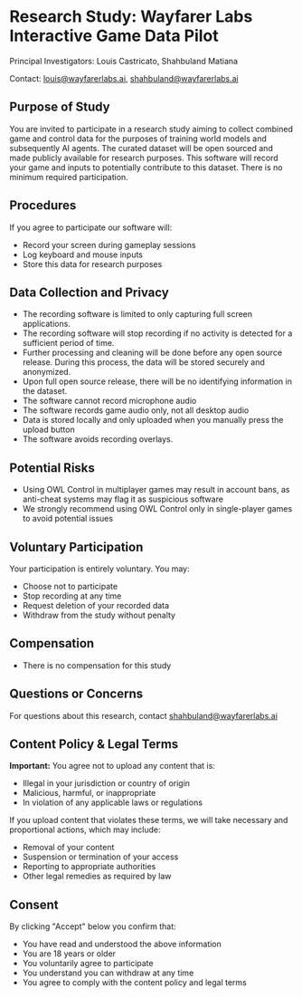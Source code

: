 # Research Study: Wayfarer Labs Interactive Game Data Pilot

Principal Investigators: Louis Castricato, Shahbuland Matiana

Contact: louis@wayfarerlabs.ai, shahbuland@wayfarerlabs.ai

## Purpose of Study

You are invited to participate in a research study aiming to collect combined game and control data for the purposes of training world models and subsequently AI agents. The curated dataset will be open sourced and made publicly available for research purposes. This software will record your game and inputs to potentially contribute to this dataset. There is no minimum required participation.

## Procedures

If you agree to participate our software will:

- Record your screen during gameplay sessions
- Log keyboard and mouse inputs
- Store this data for research purposes

## Data Collection and Privacy

- The recording software is limited to only capturing full screen applications.
- The recording software will stop recording if no activity is detected for a sufficient period of time.
- Further processing and cleaning will be done before any open source release. During this process, the data will be stored securely and anonymized.
- Upon full open source release, there will be no identifying information in the dataset.
- The software cannot record microphone audio
- The software records game audio only, not all desktop audio
- Data is stored locally and only uploaded when you manually press the upload button
- The software avoids recording overlays.

## Potential Risks

- Using OWL Control in multiplayer games may result in account bans, as anti-cheat systems may flag it as suspicious software
- We strongly recommend using OWL Control only in single-player games to avoid potential issues

## Voluntary Participation

Your participation is entirely voluntary. You may:

- Choose not to participate
- Stop recording at any time
- Request deletion of your recorded data
- Withdraw from the study without penalty

## Compensation

- There is no compensation for this study

## Questions or Concerns

For questions about this research, contact shahbuland@wayfarerlabs.ai

## Content Policy & Legal Terms

**Important:** You agree not to upload any content that is:

- Illegal in your jurisdiction or country of origin
- Malicious, harmful, or inappropriate
- In violation of any applicable laws or regulations

If you upload content that violates these terms, we will take necessary and proportional actions, which may include:

- Removal of your content
- Suspension or termination of your access
- Reporting to appropriate authorities
- Other legal remedies as required by law

## Consent

By clicking "Accept" below you confirm that:

- You have read and understood the above information
- You are 18 years or older
- You voluntarily agree to participate
- You understand you can withdraw at any time
- You agree to comply with the content policy and legal terms

